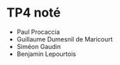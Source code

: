 # TP4 noté

- Paul Procaccia
- Guillaume Dumesnil de Maricourt
- Siméon Gaudin
- Benjamin Lepourtois